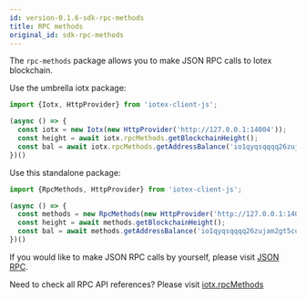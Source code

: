 ```yaml
---
id: version-0.1.6-sdk-rpc-methods
title: RPC methods
original_id: sdk-rpc-methods
---
```


The `rpc-methods` package allows you to make JSON RPC calls to Iotex blockchain.

Use the umbrella iotx package:

```js
import {Iotx, HttpProvider} from 'iotex-client-js';

(async () => {
  const iotx = new Iotx(new HttpProvider('http://127.0.0.1:14004'));
  const height = await iotx.rpcMethods.getBlockchainHeight();
  const bal = await iotx.rpcMethods.getAddressBalance('io1qyqsqqqq26zujam2gt5cut0ggu8pa4d5q7hnrvsvace4x6');
})()
```

Use this standalone package:

```js
import {RpcMethods, HttpProvider} from 'iotex-client-js';

(async () => {
  const methods = new RpcMethods(new HttpProvider('http://127.0.0.1:14004'));
  const height = await methods.getBlockchainHeight();
  const bal = await methods.getAddressBalance('io1qyqsqqqq26zujam2gt5cut0ggu8pa4d5q7hnrvsvace4x6');
})()
```

If you would like to make JSON RPC calls by yourself, please visit [JSON RPC](/docs/json-rpc).

Need to check all RPC API references? Please visit [iotx.rpcMethods](/docs/iotex-client-js#rpcmethods)
